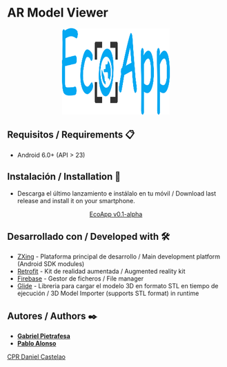 # AR Model Viewer #

<p align="center">
  <img height="200" width="250" src="images/logo.png">
</p>

## Requisitos / Requirements 📋
* Android 6.0+ (API > 23)

## Instalación / Installation 🚀
* Descarga el último lanzamiento e instálalo en tu móvil / Download last release and install it on your smartphone.
<p align="center"><a href="https://github.com/gpietrafesavieitez/EcoApp/releases/download/v0.1-alpha/EcoApp.apk">EcoApp v0.1-alpha</a></p>

## Desarrollado con / Developed with 🛠️
* [ZXing](https://unity.com) - Plataforma principal de desarrollo / Main development platform (Android SDK modules)
* [Retrofit](https://developer.vuforia.com) - Kit de realidad aumentada / Augmented reality kit
* [Firebase](https://assetstore.unity.com/packages/tools/input-management/simple-file-browser-98451) - Gestor de ficheros / File manager
* [Glide](https://github.com/karl-/pb_Stl) - Libreria para cargar el modelo 3D en formato STL en tiempo de ejecución / 3D Model Importer (supports STL format) in runtime

## Autores / Authors ✒️
* [**Gabriel Pietrafesa**](https://github.com/gpietrafesavieitez)
* [**Pablo Alonso**](https://github.com/palonsovazquez)

[CPR Daniel Castelao](https://www.danielcastelao.org)
